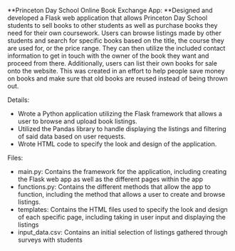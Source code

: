 **Princeton Day School Online Book Exchange App: **Designed and developed a Flask web application that allows Princeton Day School students to sell books to other students as well as purchase books they need for their own coursework. Users can browse listings made by other students and search for specific books based on the title, the course they are used for, or the price range. They can then utilize the included contact information to get in touch with the owner of the book they want and proceed from there. Additionally, users can list their own books for sale onto the website. This was created in an effort to help people save money on books and make sure that old books are reused instead of being thrown out.

Details:
- Wrote a Python application utilizing the Flask framework that allows a user to browse and upload book listings.
- Utilized the Pandas library to handle displaying the listings and filtering of said data based on user requests.
- Wrote HTML code to specify the look and design of the application.

Files:
- main.py: Contains the framework for the application, including creating the Flask web app as well as the different pages within the app
- functions.py: Contains the different methods that allow the app to function, including the method that allows a user to create and browse listings.
- templates: Contains the HTML files used to specify the look and design of each specific page, including taking in user input and displaying the listings
- input_data.csv: Contains an initial selection of listings gathered through surveys with students

